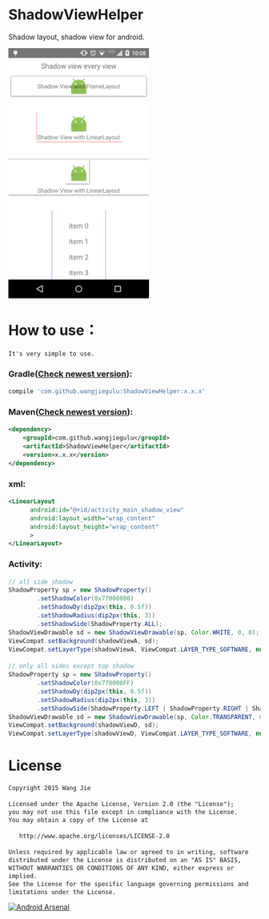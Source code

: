 # ShadowViewHelper
Shadow layout, shadow view for android.

<img src='screenshot/shadow_a.png' height='500px'/>

# How to use：
`It's very simple to use.`
### Gradle([Check newest version](http://search.maven.org/#search%7Cga%7C1%7CShadowViewHelper)):
```groovy
compile 'com.github.wangjiegulu:ShadowViewHelper:x.x.x'
```
### Maven([Check newest version](http://search.maven.org/#search%7Cga%7C1%7CShadowViewHelper)):
```xml
<dependency>
    <groupId>com.github.wangjiegulu</groupId>
    <artifactId>ShadowViewHelper</artifactId>
    <version>x.x.x</version>
</dependency>
```
### xml:
```xml
<LinearLayout
      android:id="@+id/activity_main_shadow_view"
      android:layout_width="wrap_content"
      android:layout_height="wrap_content"
      >
</LinearLayout>
```
### Activity:
```java
// all side shadow
ShadowProperty sp = new ShadowProperty()
        .setShadowColor(0x77000000)
        .setShadowDy(dip2px(this, 0.5f))
        .setShadowRadius(dip2px(this, 3))
        .setShadowSide(ShadowProperty.ALL);
ShadowViewDrawable sd = new ShadowViewDrawable(sp, Color.WHITE, 0, 0);
ViewCompat.setBackground(shadowViewA, sd);
ViewCompat.setLayerType(shadowViewA, ViewCompat.LAYER_TYPE_SOFTWARE, null);

// only all sides except top shadow
ShadowProperty sp = new ShadowProperty()
        .setShadowColor(0x770000FF)
        .setShadowDy(dip2px(this, 0.5f))
        .setShadowRadius(dip2px(this, 3))
        .setShadowSide(ShadowProperty.LEFT | ShadowProperty.RIGHT | ShadowProperty.BOTTOM);
ShadowViewDrawable sd = new ShadowViewDrawable(sp, Color.TRANSPARENT, 0, 0);
ViewCompat.setBackground(shadowViewD, sd);
ViewCompat.setLayerType(shadowViewD, ViewCompat.LAYER_TYPE_SOFTWARE, null);
```


License
=======

    Copyright 2015 Wang Jie

    Licensed under the Apache License, Version 2.0 (the "License");
    you may not use this file except in compliance with the License.
    You may obtain a copy of the License at

       http://www.apache.org/licenses/LICENSE-2.0

    Unless required by applicable law or agreed to in writing, software
    distributed under the License is distributed on an "AS IS" BASIS,
    WITHOUT WARRANTIES OR CONDITIONS OF ANY KIND, either express or implied.
    See the License for the specific language governing permissions and
    limitations under the License.

[![Android Arsenal](https://img.shields.io/badge/Android%20Arsenal-ShadowViewHelper-brightgreen.svg?style=flat)](http://android-arsenal.com/details/1/1884)
